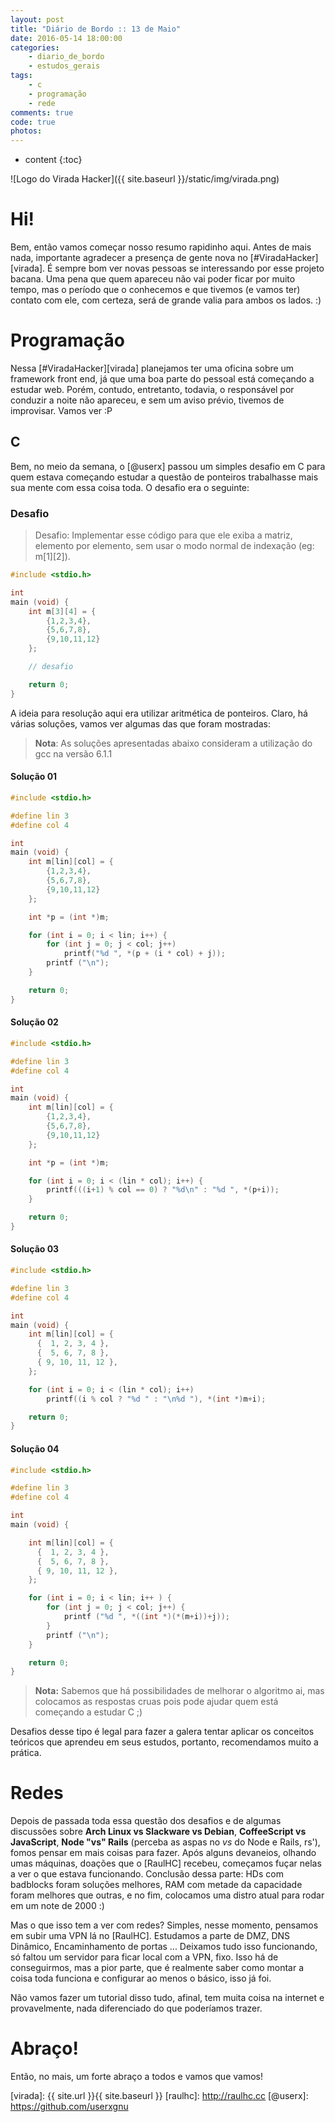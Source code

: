 ```yaml
---
layout: post
title: "Diário de Bordo :: 13 de Maio"
date: 2016-05-14 18:00:00
categories: 
    - diario_de_bordo
    - estudos_gerais
tags:
    - c
    - programação
    - rede
comments: true
code: true
photos:
---
```


* content
{:toc}

![Logo do Virada Hacker]({{ site.baseurl }}/static/img/virada.png)

# Hi!

Bem, então vamos começar nosso resumo rapidinho aqui. Antes de mais nada, importante agradecer a presença de gente nova no [#ViradaHacker][virada]. É sempre bom ver novas pessoas se interessando por esse projeto bacana. Uma pena que quem apareceu não vai poder ficar por muito tempo, mas o período que o conhecemos e que tivemos (e vamos ter) contato com ele, com certeza, será de grande valia para ambos os lados. :)

# Programação

Nessa [#ViradaHacker][virada] planejamos ter uma oficina sobre um framework front end, já que uma boa parte do pessoal está começando a estudar web. Porém, contudo, entretanto, todavia, o responsável por conduzir a noite não apareceu, e sem um aviso prévio, tivemos de improvisar. Vamos ver :P

## C

Bem, no meio da semana, o [@userx] passou um simples desafio em C para quem estava começando estudar a questão de ponteiros trabalhasse mais sua mente com essa coisa toda. O desafio era o seguinte:

### Desafio

> Desafio: Implementar esse código para que ele exiba a matriz, elemento por elemento, sem usar o modo normal de indexação (eg: m[1][2]).

~~~ c
#include <stdio.h>

int
main (void) {
	int m[3][4] = {
		{1,2,3,4},
		{5,6,7,8},
		{9,10,11,12}
	};

	// desafio

	return 0;
}
~~~

A ideia para resolução aqui era utilizar aritmética de ponteiros. Claro, há várias soluções, vamos ver algumas das que foram mostradas:

> **Nota**: As soluções apresentadas abaixo consideram a utilização do gcc na versão 6.1.1

#### Solução 01

~~~ c
#include <stdio.h>

#define lin 3
#define col 4

int
main (void) {
	int m[lin][col] = {
		{1,2,3,4},
		{5,6,7,8},
		{9,10,11,12}
	};

	int *p = (int *)m;

	for (int i = 0; i < lin; i++) {
		for (int j = 0; j < col; j++)
			printf("%d ", *(p + (i * col) + j));
		printf ("\n");
	}

	return 0;
}
~~~

#### Solução 02

~~~ c
#include <stdio.h>

#define lin 3
#define col 4

int
main (void) {
	int m[lin][col] = {
		{1,2,3,4},
		{5,6,7,8},
		{9,10,11,12}
	};

	int *p = (int *)m;

	for (int i = 0; i < (lin * col); i++) {
		printf(((i+1) % col == 0) ? "%d\n" : "%d ", *(p+i));
	}

	return 0;
}
~~~

#### Solução 03

~~~ c
#include <stdio.h>

#define lin 3
#define col 4

int
main (void) {
    int m[lin][col] = {
      {  1, 2, 3, 4 },
      {  5, 6, 7, 8 },
      { 9, 10, 11, 12 },
    };

	for (int i = 0; i < (lin * col); i++)
		printf((i % col ? "%d " : "\n%d "), *(int *)m+i);

	return 0;
}
~~~

#### Solução 04

~~~ c
#include <stdio.h>

#define lin 3
#define col 4

int
main (void) {

    int m[lin][col] = {
      {  1, 2, 3, 4 },
      {  5, 6, 7, 8 },
      { 9, 10, 11, 12 },
    };

    for (int i = 0; i < lin; i++ ) {
        for (int j = 0; j < col; j++) {
            printf ("%d ", *((int *)(*(m+i))+j));
        }
        printf ("\n");
    }

	return 0;
}
~~~


> **Nota:** Sabemos que há possibilidades de melhorar o algoritmo ai, mas colocamos as respostas cruas pois pode ajudar quem está começando a estudar C ;)

Desafios desse tipo é legal para fazer a galera tentar aplicar os conceitos teóricos que aprendeu em seus estudos, portanto, recomendamos muito a prática.

# Redes

Depois de passada toda essa questão dos desafios e de algumas discussões sobre **Arch Linux vs Slackware vs Debian**, **CoffeeScript vs JavaScript**, **Node "vs" Rails** (perceba as aspas no *vs* do Node e Rails, rs'), fomos pensar em mais coisas para fazer. Após alguns devaneios, olhando umas máquinas, doações que o [RaulHC] recebeu, começamos fuçar nelas a ver o que estava funcionando. Conclusão dessa parte: HDs com badblocks foram soluções melhores, RAM com metade da capacidade foram melhores que outras, e no fim, colocamos uma distro atual para rodar em um note de 2000 :)

Mas o que isso tem a ver com redes? Simples, nesse momento, pensamos em subir uma VPN lá no [RaulHC]. Estudamos a parte de DMZ, DNS Dinâmico, Encaminhamento de portas ... Deixamos tudo isso funcionando, só faltou um servidor para ficar local com a VPN, fixo. Isso há de conseguirmos, mas a pior parte, que é realmente saber como montar a coisa toda funciona e configurar ao menos o básico, isso já foi.

Não vamos fazer um tutorial disso tudo, afinal, tem muita coisa na internet e provavelmente, nada diferenciado do que poderíamos trazer.

# Abraço!

Então, no mais, um forte abraço a todos e vamos que vamos!

[virada]: {{ site.url }}{{ site.baseurl }}
[raulhc]: http://raulhc.cc
[@userx]: https://github.com/userxgnu
